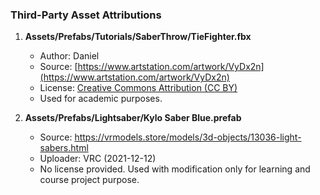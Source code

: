 ### Third-Party Asset Attributions

1. **Assets/Prefabs/Tutorials/SaberThrow/TieFighter.fbx**  
   - Author: Daniel  
   - Source: [https://www.artstation.com/artwork/VyDx2n](https://www.artstation.com/artwork/VyDx2n)
   - License: [Creative Commons Attribution (CC BY)](https://creativecommons.org/licenses/by/4.0/)  
   - Used for academic purposes.

2. **Assets/Prefabs/Lightsaber/Kylo Saber Blue.prefab**
   - Source: https://vrmodels.store/models/3d-objects/13036-light-sabers.html
   - Uploader: VRC (2021-12-12)  
   - No license provided. Used with modification only for learning and course project purpose.